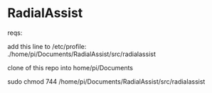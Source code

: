 # RadialAssist

reqs:

add this line to /etc/profile: ./home/pi/Documents/RadialAssist/src/radialassist

clone of this repo into home/pi/Documents

sudo chmod 744 /home/pi/Documents/RadialAssist/src/radialassist

